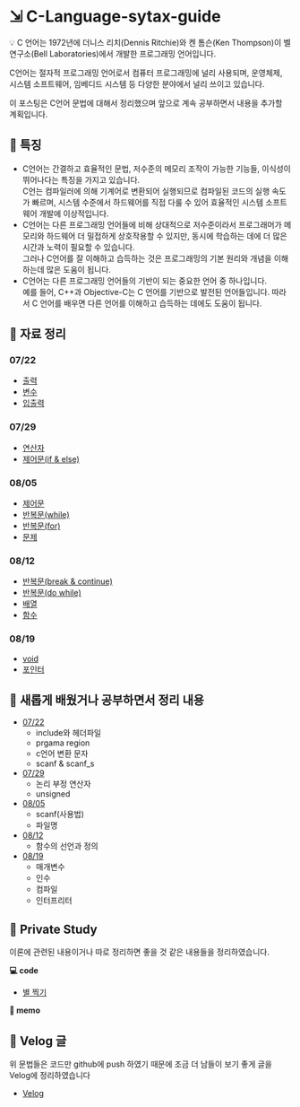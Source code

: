 # ⇲ C-Language-sytax-guide

<aside>
💡 C 언어는 1972년에 더니스 리치(Dennis Ritchie)와 켄 톰슨(Ken Thompson)이 벨 연구소(Bell Laboratories)에서 개발한 프로그래밍 언어입니다.
</aside>

C언어는 절자적 프로그래밍 언어로서 컴퓨터 프로그래밍에 널리 사용되며, 운영체제, 시스템 소프트웨어, 임베디드 시스템 등 다양한 분야에서 널리 쓰이고 있습니다.

이 포스팅은 C언어 문법에 대해서 정리했으며 앞으로 계속 공부하면서 내용을 추가할 계획입니다.

## 🤔 특징

- C언어는 간결하고 효율적인 문법, 저수준의 메모리 조작이 가능한 기능들, 이식성이 뛰어나다는 특징을 가지고 있습니다.  
  C언는 컴파일러에 의해 기계어로 변환되어 실행되므로 컴파일된 코드의 실행 속도가 빠르며, 시스템 수준에서 하드웨어를 직접 다룰 수 있어 효율적인 시스템 소프트웨어 개발에 이상적입니다.
- C언어는 다른 프로그래밍 언어들에 비해 상대적으로 저수준이라서 프로그래머가 메모리와 하드웨어 더 밀접하게 상호작용할 수 있지만, 동시에 학습하는 데에 더 많은 시간과 노력이 필요할 수 있습니다.  
  그러나 C언어를 잘 이해하고 습득하는 것은 프로그래밍의 기본 원리와 개념을 이해하는데 많은 도움이 됩니다.
- C언어는 다른 프로그래밍 언어들의 기반이 되는 중요한 언어 중 하나입니다.  
  예를 들어, C++과 Objective-C는 C 언어를 기반으로 발전된 언어들입니다. 따라서 C 언어를 배우면 다른 언어를 이해하고 습득하는 데에도 도움이 됩니다.

## 📝 자료 정리

### 07/22

- <a href="https://github.com/ohyuchan123/C-Language-sytax-guide/blob/master/07-22/%EC%B6%9C%EB%A0%A5.c">출력</a>
- <a href="https://github.com/ohyuchan123/C-Language-sytax-guide/blob/master/07-22/%EB%B3%80%EC%88%98.c">변수</a>
- <a href="https://github.com/ohyuchan123/C-Language-sytax-guide/blob/master/07-22/%EC%9E%85%EC%B6%9C%EB%A0%A5.c">입출력</a>

### 07/29

- <a href="https://github.com/ohyuchan123/C-Language-sytax-guide/blob/master/07-29/%EC%97%B0%EC%82%B0%EC%9E%90.c">연산자</a>
- <a href="https://github.com/ohyuchan123/C-Language-sytax-guide/blob/master/07-29/%EC%A0%9C%EC%96%B4%EB%AC%B8.c">제어문(if & else)</a>

### 08/05

- <a href="https://github.com/ohyuchan123/C-Language-sytax-guide/blob/master/08-05/%EC%A0%9C%EC%96%B4%EB%AC%B8.c">제어문</a>
- <a href="https://github.com/ohyuchan123/C-Language-sytax-guide/blob/master/08-05/%EB%B0%98%EB%B3%B5%EB%AC%B8(while).c">반복문(while)</a>
- <a href="https://github.com/ohyuchan123/C-Language-sytax-guide/blob/master/08-05/%EB%B0%98%EB%B3%B5%EB%AC%B8(for).c">반복문(for)</a>
- <a href="">문제</a>

### 08/12

- <a href="https://github.com/ohyuchan123/C-Language-sytax-guide/blob/master/08-12/break_continue.c">반복문(break & continue)</a>
- <a href="https://github.com/ohyuchan123/C-Language-sytax-guide/blob/master/08-12/do_while.c">반복문(do while)</a>
- <a href="https://github.com/ohyuchan123/C-Language-sytax-guide/blob/master/08-12/%EB%B0%B0%EC%97%B4.c">배열</a>
- <a href="https://github.com/ohyuchan123/C-Language-sytax-guide/blob/master/08-12/%ED%95%A8%EC%88%98.c">함수</a>

### 08/19

- <a href="https://github.com/ohyuchan123/C-Language-sytax-guide/blob/master/08-19/void.c">void</a>
- <a href="https://github.com/ohyuchan123/C-Language-sytax-guide/blob/master/08-19/%ED%8F%AC%EC%9D%B8%ED%84%B0.c">포인터</a>

## 📒 새롭게 배웠거나 공부하면서 정리 내용

- <a href="https://github.com/ohyuchan123/C-Language-sytax-guide/blob/master/07-22/What%20I%20learned%20while%20studying.md#include%EC%99%80-%ED%97%A4%EB%8D%94%ED%8C%8C%EC%9D%BC">07/22</a>
  - include와 헤더파일
  - prgama region
  - c언어 변환 문자
  - scanf & scanf_s
- <a href="https://github.com/ohyuchan123/C-Language-sytax-guide/blob/master/07-29/What%20I%20learned%20while%20studying.md">07/29</a>
  - 논리 부정 연산자
  - unsigned
- <a href="https://github.com/ohyuchan123/C-Language-sytax-guide/blob/master/08-05/What%20I%20learned%20while%20studying.md#what-i-learned-while-studying">08/05</a>
  - scanf(사용법)
  - 파일명
- <a href="https://github.com/ohyuchan123/C-Language-sytax-guide/blob/master/08-12/What%20I%20learned%20while%20studying.md#what-i-learned-while-studying">08/12</a>
  - 함수의 선언과 정의
- <a href="https://github.com/ohyuchan123/C-Language-sytax-guide/blob/master/08-19/What%20I%20learned%20while%20studying.md#what-i-learned-while-studying">08/19</a>
  - 매개변수
  - 인수
  - 컴파일
  - 인터프리터

## 🎈 Private Study

이론에 관련된 내용이거나 따로 정리하면 좋을 것 같은 내용들을 정리하였습니다.

**💻 code**

- <a href="https://github.com/ohyuchan123/C-Language-sytax-guide/blob/master/Private%20study/%EB%B3%84%EC%B0%8D%EA%B8%B0.c">별 찍기</a>

**📝 memo**

## 📝 Velog 글

위 문법들은 코드만 github에 push 하였기 때문에 조금 더 남들이 보기 좋게 글을  
Velog에 정리하였습니다

- <a href="https://velog.io/@ohyuchan123/series/C-Grammer">Velog</a>
